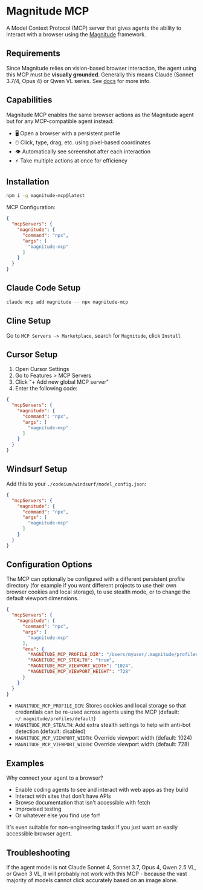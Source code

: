 # Magnitude MCP

A Model Context Protocol (MCP) server that gives agents the ability to interact with a browser using the [Magnitude](https://github.com/sagekit/magnitude) framework.

## Requirements
Since Magnitude relies on vision-based browser interaction, the agent using this MCP must be **visually grounded**. Generally this means Claude (Sonnet 3.7/4, Opus 4) or Qwen VL series. See [docs](https://docs.magnitude.run/core-concepts/compatible-llms) for more info.

## Capabilities

Magnitude MCP enables the same browser actions as the Magnitude agent but for any MCP-compatible agent instead:
- 🖥️ Open a browser with a persistent profile
- 🖱️ Click, type, drag, etc. using pixel-based coordinates
- 👁️ Automatically see screenshot after each interaction
- ⚡ Take multiple actions at once for efficiency

## Installation
```sh
npm i -g magnitude-mcp@latest
```

MCP Configuration:
```json
{
  "mcpServers": {
    "magnitude": {
      "command": "npx",
      "args": [
        "magnitude-mcp"
      ]
    }
  }
}
```

## Claude Code Setup
```sh
claude mcp add magnitude -- npx magnitude-mcp
```

## Cline Setup

Go to `MCP Servers -> Marketplace`, search for `Magnitude`, click `Install`

## Cursor Setup

1. Open Cursor Settings
2. Go to Features > MCP Servers
3. Click "+ Add new global MCP server"
4. Enter the following code: 
```json
{
  "mcpServers": {
    "magnitude": {
      "command": "npx",
      "args": [
        "magnitude-mcp"
      ]
    }
  }
}
```

## Windsurf Setup
Add this to your `./codeium/windsurf/model_config.json`:
```json
{
  "mcpServers": {
    "magnitude": {
      "command": "npx",
      "args": [
        "magnitude-mcp"
      ]
    }
  }
}
```


## Configuration Options

The MCP can optionally be configured with a different persistent profile directory (for example if you want different projects to use their own browser cookies and local storage), to use stealth mode, or to change the default viewport dimensions.

```json
{
  "mcpServers": {
    "magnitude": {
      "command": "npx",
      "args": [
        "magnitude-mcp"
      ],
      "env": {
        "MAGNITUDE_MCP_PROFILE_DIR": "/Users/myuser/.magnitude/profiles/default", 
        "MAGNITUDE_MCP_STEALTH": "true", 
        "MAGNITUDE_MCP_VIEWPORT_WIDTH": "1024",
        "MAGNITUDE_MCP_VIEWPORT_HEIGHT": "728"
      }
    }
  }
}
```
- `MAGNITUDE_MCP_PROFILE_DIR`: Stores cookies and local storage so that credentials can be re-used across agents using the MCP (default: `~/.magnitude/profiles/default`)
- `MAGNITUDE_MCP_STEALTH`: Add extra stealth settings to help with anti-bot detection (default: disabled)
- `MAGNITUDE_MCP_VIEWPORT_WIDTH`: Override viewport width (default: 1024)
- `MAGNITUDE_MCP_VIEWPORT_WIDTH`: Override viewport width (default: 728)

## Examples

Why connect your agent to a browser?
- Enable coding agents to see and interact with web apps as they build
- Interact with sites that don't have APIs
- Browse documentation that isn't accessible with fetch
- Improvised testing
- Or whatever else you find use for!

It's even suitable for non-engineering tasks if you just want an easily accessible browser agent.

## Troubleshooting

If the agent model is not Claude Sonnet 4, Sonnet 3.7, Opus 4, Qwen 2.5 VL, or Qwen 3 VL, it will probably not work with this MCP - because the vast majority of models cannot click accurately based on an image alone.
